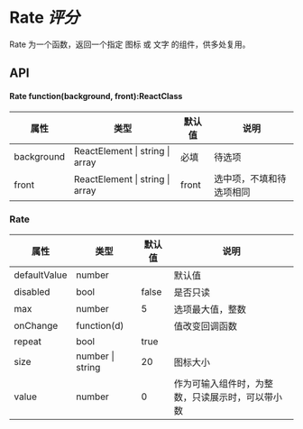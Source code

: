 # Rate *评分*

Rate 为一个函数，返回一个指定 图标 或 文字 的组件，供多处复用。

<example />

## API

#### Rate function(background, front):ReactClass

| 属性 | 类型 | 默认值 | 说明 |
| --- | --- | --- | --- |
| background | ReactElement \| string \| array | 必填 | 待选项 |
| front | ReactElement \| string \| array | front | 选中项，不填和待选项相同 |

### Rate

| 属性 | 类型 | 默认值 | 说明 |
| --- | --- | --- | --- |
| defaultValue | number | | 默认值 |
| disabled | bool | false | 是否只读 |
| max | number | 5 | 选项最大值，整数 |
| onChange | function(d) | | 值改变回调函数 |
| repeat | bool | true | 
| size | number \| string | 20 | 图标大小 |
| value | number | 0 | 作为可输入组件时，为整数，只读展示时，可以带小数 |